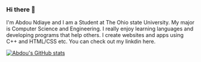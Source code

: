 ### Hi there :wave:

I'm Abdou Ndiaye and I am a Student at The Ohio state University. My major is Computer Science and Engineering. I really enjoy learning languages and developing programs that help others. I create websites and apps using C++ and HTML/CSS etc. You can check out my linkdin here.

[![Abdou's GitHub stats](https://github-readme-stats.vercel.app/api?username=abdoundiaye54)](https://github.com/anuraghazra/github-readme-stats)
